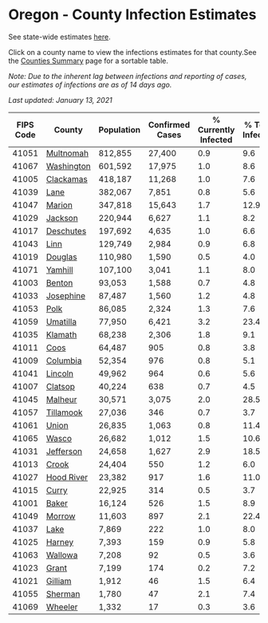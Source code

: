 # Oregon - County Infection Estimates

See state-wide estimates [here](/infections/us-or).

Click on a county name to view the infections estimates for that county.See the [Counties Summary](/infections/summary-counties) page for a sortable table.

*Note: Due to the inherent lag between infections and reporting of cases, our estimates of infections are as of 14 days ago.*

*Last updated: January 13, 2021*

|   FIPS Code |                   County |   Population |   Confirmed Cases |   % Currently Infected |   % Total Infected |
|-------------|--------------------------|--------------|-------------------|------------------------|--------------------|
|       41051 |   [Multnomah](multnomah) |      812,855 |            27,400 |                    0.9 |                9.6 |
|       41067 | [Washington](washington) |      601,592 |            17,975 |                    1.0 |                8.6 |
|       41005 |   [Clackamas](clackamas) |      418,187 |            11,268 |                    1.0 |                7.6 |
|       41039 |             [Lane](lane) |      382,067 |             7,851 |                    0.8 |                5.6 |
|       41047 |         [Marion](marion) |      347,818 |            15,643 |                    1.7 |               12.9 |
|       41029 |       [Jackson](jackson) |      220,944 |             6,627 |                    1.1 |                8.2 |
|       41017 |   [Deschutes](deschutes) |      197,692 |             4,635 |                    1.0 |                6.6 |
|       41043 |             [Linn](linn) |      129,749 |             2,984 |                    0.9 |                6.8 |
|       41019 |       [Douglas](douglas) |      110,980 |             1,590 |                    0.5 |                4.0 |
|       41071 |       [Yamhill](yamhill) |      107,100 |             3,041 |                    1.1 |                8.0 |
|       41003 |         [Benton](benton) |       93,053 |             1,588 |                    0.7 |                4.8 |
|       41033 |   [Josephine](josephine) |       87,487 |             1,560 |                    1.2 |                4.8 |
|       41053 |             [Polk](polk) |       86,085 |             2,324 |                    1.3 |                7.6 |
|       41059 |     [Umatilla](umatilla) |       77,950 |             6,421 |                    3.2 |               23.4 |
|       41035 |       [Klamath](klamath) |       68,238 |             2,306 |                    1.8 |                9.1 |
|       41011 |             [Coos](coos) |       64,487 |               905 |                    0.8 |                3.8 |
|       41009 |     [Columbia](columbia) |       52,354 |               976 |                    0.8 |                5.1 |
|       41041 |       [Lincoln](lincoln) |       49,962 |               964 |                    0.6 |                5.6 |
|       41007 |       [Clatsop](clatsop) |       40,224 |               638 |                    0.7 |                4.5 |
|       41045 |       [Malheur](malheur) |       30,571 |             3,075 |                    2.0 |               28.5 |
|       41057 |   [Tillamook](tillamook) |       27,036 |               346 |                    0.7 |                3.7 |
|       41061 |           [Union](union) |       26,835 |             1,063 |                    0.8 |               11.4 |
|       41065 |           [Wasco](wasco) |       26,682 |             1,012 |                    1.5 |               10.6 |
|       41031 |   [Jefferson](jefferson) |       24,658 |             1,627 |                    2.9 |               18.5 |
|       41013 |           [Crook](crook) |       24,404 |               550 |                    1.2 |                6.0 |
|       41027 | [Hood River](hood-river) |       23,382 |               917 |                    1.6 |               11.0 |
|       41015 |           [Curry](curry) |       22,925 |               314 |                    0.5 |                3.7 |
|       41001 |           [Baker](baker) |       16,124 |               526 |                    1.5 |                8.9 |
|       41049 |         [Morrow](morrow) |       11,603 |               897 |                    2.1 |               22.4 |
|       41037 |             [Lake](lake) |        7,869 |               222 |                    1.0 |                8.0 |
|       41025 |         [Harney](harney) |        7,393 |               159 |                    0.9 |                5.8 |
|       41063 |       [Wallowa](wallowa) |        7,208 |                92 |                    0.5 |                3.6 |
|       41023 |           [Grant](grant) |        7,199 |               174 |                    0.2 |                7.2 |
|       41021 |       [Gilliam](gilliam) |        1,912 |                46 |                    1.5 |                6.4 |
|       41055 |       [Sherman](sherman) |        1,780 |                47 |                    2.1 |                7.4 |
|       41069 |       [Wheeler](wheeler) |        1,332 |                17 |                    0.3 |                3.6 |
